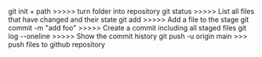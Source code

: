 git init + path >>>>> turn folder into repository
git status >>>>> List all files that have changed and their state
git add <filename> >>>>> Add a file to the stage
git commit -m "add foo" >>>>> Create a commit including all staged files
git log --oneline >>>>> Show the commit history
git push -u origin main >>> push files to github repository
